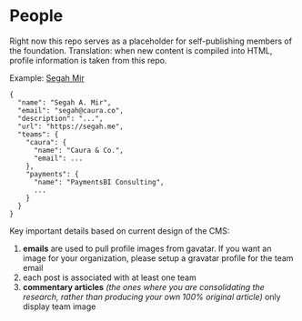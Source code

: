 # People

Right now this repo serves as a placeholder for self-publishing members of the foundation. Translation: when new content is compiled into HTML, profile information is taken from this repo.

Example:
[Segah Mir](https://github.com/Keetro/people/blob/master/authors/segah.json)
```
{
  "name": "Segah A. Mir",
  "email": "segah@caura.co",
  "description": "...",
  "url": "https://segah.me",
  "teams": {
    "caura": {
      "name": "Caura & Co.",
      "email": ...
    },
    "payments": {
      "name": "PaymentsBI Consulting",
      ...
    }
  }
}
```
Key important details based on current design of the CMS:
1) **emails** are used to pull profile images from gavatar. If you want an image for your organization, please setup a gravatar profile for the team email
2) each post is associated with at least one team
3) **commentary articles** *(the ones where you are consolidating the research, rather than producing your own 100% original article)* only display team image

